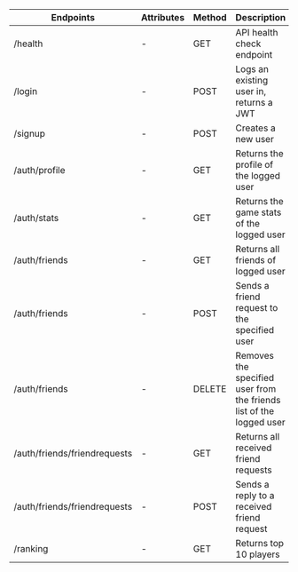 | Endpoints                    | Attributes | Method | Description                                                         |
| ---------------------------- | ---------- | ------ | ------------------------------------------------------------------- |
| /health                      | -          | GET    | API health check endpoint                                           |
| /login                       | -          | POST   | Logs an existing user in, returns a JWT                             |
| /signup                      | -          | POST   | Creates a new user                                                  |
| /auth/profile                | -          | GET    | Returns the profile of the logged user                              |
| /auth/stats                  | -          | GET    | Returns the game stats of the logged user                           |
| /auth/friends                | -          | GET    | Returns all friends of logged user                                  |
| /auth/friends                | -          | POST   | Sends a friend request to the specified user                        |
| /auth/friends                | -          | DELETE | Removes the specified user from the friends list of the logged user |
| /auth/friends/friendrequests | -          | GET    | Returns all received friend requests                                |
| /auth/friends/friendrequests | -          | POST   | Sends a reply to a received friend request                          |
| /ranking                     | -          | GET    | Returns top 10 players                                              |
